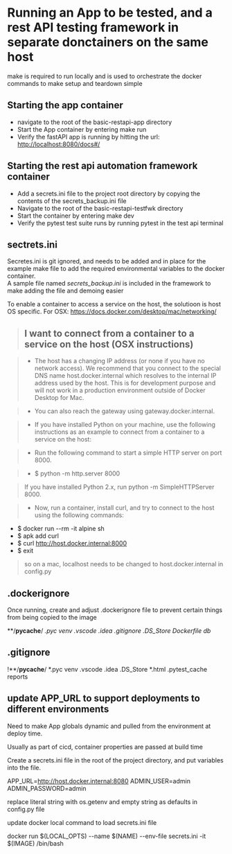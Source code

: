 # Running an App to be tested, and a rest API testing framework in separate donctainers on the same host

make is required to run locally and is used to orchestrate the docker commands to make setup and teardown simple 

## Starting the app container
- navigate to the root of the basic-restapi-app directory
- Start the App container by entering make run
- Verify the fastAPI app is running by hitting the url: <http://localhost:8080/docs#/>

## Starting the rest api automation framework container
- Add a secrets.ini file to the project root directory by copying the contents of the secrets_backup.ini file 
- Navigate to the root of the basic-restapi-testfwk directory
- Start the container by entering make dev
- Verify the pytest test suite runs by running pytest in the test api terminal

## sectrets.ini

Secretes.ini is git ignored, and needs to be added and in place for the example make file to add the required environmental variables to the docker container.    
A sample file named *secrets_backup.ini* is included in the framework to make adding the file and demoing easier

To enable a container to access a service on the host, the solutioon is host OS specific. For OSX:
<https://docs.docker.com/desktop/mac/networking/>

> ## I want to connect from a container to a service on the host (OSX instructions)

> - The host has a changing IP address (or none if you have no network access). We recommend that you connect to the special DNS name host.docker.internal which resolves to the internal IP address used by the host. This is for development purpose and will not work in a production environment outside of Docker Desktop for Mac.

> - You can also reach the gateway using gateway.docker.internal.

> - If you have installed Python on your machine, use the following instructions as an example to connect from a container to a service on the host:

> - Run the following command to start a simple HTTP server on port 8000.

> - $ python -m http.server 8000

> If you have installed Python 2.x, run python -m SimpleHTTPServer 8000.

> - Now, run a container, install curl, and try to connect to the host using the following commands:

 - $ docker run --rm -it alpine sh
 - $ apk add curl
 - $ curl <http://host.docker.internal:8000>
 - $ exit

> so on a mac, localhost needs to be changed to host.docker.internal in config.py

## .dockerignore

Once running, create and adjust .dockerignore file to prevent certain things from being copied to the image

**/__pycache__/
*.pyc
venv
.vscode
.idea
.gitignore
.DS_Store
Dockerfile
db*

## .gitignore

!**/__pycache__/
*.pyc
venv
.vscode
.idea
.DS_Store
*.html
.pytest_cache
reports

## update APP_URL to support deployments to different environments

Need to make App globals dynamic and pulled from the environment at deploy time.

Usually as part of cicd, container properties are passed at build time

Create a secrets.ini file in the root of the project directory, and put variables into the file.

APP_URL=<http://host.docker.internal:8080>
ADMIN_USER=admin  
ADMIN_PASSWORD=admin  

replace literal string with os.getenv and empty string as defaults in config.py file

update docker local command to load secrets.ini file

docker run $(LOCAL_OPTS) --name $(NAME) --env-file secrets.ini -it $(IMAGE) /bin/bash
